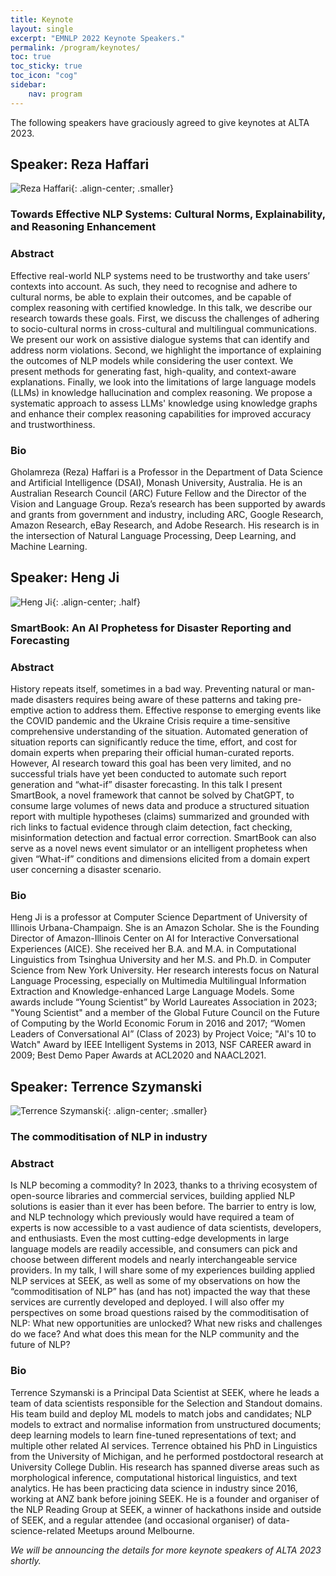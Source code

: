 ```yaml
---
title: Keynote 
layout: single
excerpt: "EMNLP 2022 Keynote Speakers."
permalink: /program/keynotes/
toc: true
toc_sticky: true
toc_icon: "cog"
sidebar: 
    nav: program
---
```

<style>
    .half {
    width: 50%;
    height: 50%
    }
    .smaller {
    width: 40%;
    height: 40%
    }
</style>
    

The following speakers have graciously agreed to give keynotes at ALTA 2023.
## Speaker: Reza Haffari

![Reza Haffari](/assets/images/keynotes/reza.jpeg){: .align-center; .smaller}

### Towards Effective NLP Systems: Cultural Norms, Explainability, and Reasoning Enhancement

### Abstract
Effective real-world NLP systems need to be trustworthy and take users’ contexts into account. As such, they need to recognise and adhere to cultural norms, be able to explain their outcomes, and be capable of complex reasoning with certified knowledge. In this talk, we describe our research towards these goals. First, we discuss the challenges of adhering to socio-cultural norms in cross-cultural and multilingual communications. We present our work on assistive dialogue systems that can identify and address norm violations. Second, we highlight the importance of explaining the outcomes of NLP models while considering the user context. We present methods for generating fast, high-quality, and context-aware explanations. Finally, we look into the limitations of large language models (LLMs) in knowledge hallucination and complex reasoning. We propose a systematic approach to assess LLMs' knowledge using knowledge graphs and enhance their complex reasoning capabilities for improved accuracy and trustworthiness.

### Bio
Gholamreza (Reza) Haffari is a Professor in the Department of Data Science and Artificial Intelligence (DSAI), Monash University, Australia. He is an Australian Research Council (ARC) Future Fellow and the Director of the Vision and Language Group. Reza’s research has been supported by awards and grants from government and industry, including ARC, Google Research, Amazon Research, eBay Research, and Adobe Research. His research is in the intersection of Natural Language Processing, Deep Learning, and Machine Learning. 


## Speaker: Heng Ji

![Heng Ji](/assets/images/keynotes/HengJi.jpg){: .align-center; .half}

### SmartBook: An AI Prophetess for Disaster Reporting and Forecasting

### Abstract
History repeats itself, sometimes in a bad way. Preventing natural or man-made disasters requires being aware of these patterns and taking pre-emptive action to address them. Effective response to emerging events like the COVID pandemic and the Ukraine Crisis require a time-sensitive comprehensive understanding of the situation. Automated generation of situation reports can significantly reduce the time, effort, and cost for domain experts when preparing their official human-curated reports. However, AI research toward this goal has been very limited, and no successful trials have yet been conducted to automate such report generation and “what-if” disaster forecasting. In this talk I present SmartBook, a novel framework that cannot be solved by ChatGPT, to consume large volumes of news data and produce a structured situation report with multiple hypotheses (claims) summarized and grounded with rich links to factual evidence through claim detection, fact checking, misinformation detection and factual error correction. SmartBook can also serve as a novel news event simulator or an intelligent prophetess when given “What-if” conditions and dimensions elicited from a domain expert user concerning a disaster scenario. 

### Bio
Heng Ji is a professor at Computer Science Department of University of Illinois Urbana-Champaign. She is an Amazon Scholar. She is the Founding Director of Amazon-Illinois Center on AI for Interactive Conversational Experiences (AICE). She received her B.A. and M.A. in Computational Linguistics from Tsinghua University and her M.S. and Ph.D. in Computer Science from New York University. Her research interests focus on Natural Language Processing, especially on Multimedia Multilingual Information Extraction and Knowledge-enhanced Large Language Models. Some awards include “Young Scientist” by World Laureates Association in 2023; "Young Scientist" and a member of the Global Future Council on the Future of Computing by the World Economic Forum in 2016 and 2017; “Women Leaders of Conversational AI” (Class of 2023) by Project Voice; "AI's 10 to Watch" Award by IEEE Intelligent Systems in 2013, NSF CAREER award in 2009; Best Demo Paper Awards at ACL2020 and NAACL2021. 


## Speaker: Terrence Szymanski

![Terrence Szymanski](/assets/images/keynotes/Terry.jpg){: .align-center; .smaller}

### The commoditisation of NLP in industry

### Abstract
Is NLP becoming a commodity? In 2023, thanks to a thriving ecosystem of open-source libraries and commercial services, building applied NLP solutions is easier than it ever has been before. The barrier to entry is low, and NLP technology which previously would have required a team of experts is now accessible to a vast audience of data scientists, developers, and enthusiasts. Even the most cutting-edge developments in large language models are readily accessible, and consumers can pick and choose between different models and nearly interchangeable service providers. In my talk, I will share some of my experiences building applied NLP services at SEEK, as well as some of my observations on how the “commoditisation of NLP” has (and has not) impacted the way that these services are currently developed and deployed. I will also offer my perspectives on some broad questions raised by the commoditisation of NLP: What new opportunities are unlocked? What new risks and challenges do we face? And what does this mean for the NLP community and the future of NLP?


### Bio
Terrence Szymanski is a Principal Data Scientist at SEEK, where he leads a team of data scientists responsible for the Selection and Standout domains. His team build and deploy ML models to match jobs and candidates; NLP models to extract and normalise information from unstructured documents; deep learning models to learn fine-tuned representations of text; and multiple other related AI services. Terrence obtained his PhD in Linguistics from the University of Michigan, and he performed postdoctoral research at University College Dublin. His research has spanned diverse areas such as morphological inference, computational historical linguistics, and text analytics. He has been practicing data science in industry since 2016, working at ANZ bank before joining SEEK. He is a founder and organiser of the NLP Reading Group at SEEK, a winner of hackathons inside and outside of SEEK, and a regular attendee (and occasional organiser) of data-science-related Meetups around Melbourne.


*We will be announcing the details for more keynote speakers of ALTA 2023 shortly.*